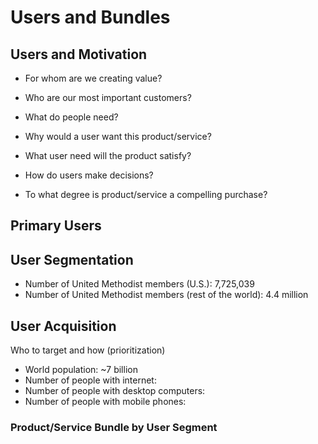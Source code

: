 # Users and Bundles

## Users and Motivation
* For whom are we creating value?
* Who are our most important customers?

* What do people need?
* Why would a user want this product/service?
* What user need will the product satisfy?
* How do users make decisions?
* To what degree is product/service a compelling purchase?

## Primary Users

## User Segmentation
* Number of United Methodist members (U.S.): 7,725,039
* Number of United Methodist members (rest of the world): 4.4 million

## User Acquisition
Who to target and how (prioritization)
* World population: ~7 billion
* Number of people with internet: 
* Number of people with desktop computers:
* Number of people with mobile phones:

### Product/Service Bundle by User Segment

